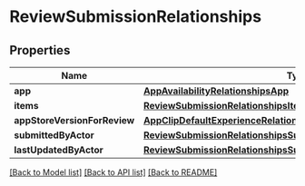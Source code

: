 # ReviewSubmissionRelationships

## Properties
Name | Type | Description | Notes
------------ | ------------- | ------------- | -------------
**app** | [**AppAvailabilityRelationshipsApp**](AppAvailabilityRelationshipsApp.md) |  | [optional] 
**items** | [**ReviewSubmissionRelationshipsItems**](ReviewSubmissionRelationshipsItems.md) |  | [optional] 
**appStoreVersionForReview** | [**AppClipDefaultExperienceRelationshipsReleaseWithAppStoreVersion**](AppClipDefaultExperienceRelationshipsReleaseWithAppStoreVersion.md) |  | [optional] 
**submittedByActor** | [**ReviewSubmissionRelationshipsSubmittedByActor**](ReviewSubmissionRelationshipsSubmittedByActor.md) |  | [optional] 
**lastUpdatedByActor** | [**ReviewSubmissionRelationshipsSubmittedByActor**](ReviewSubmissionRelationshipsSubmittedByActor.md) |  | [optional] 

[[Back to Model list]](../README.md#documentation-for-models) [[Back to API list]](../README.md#documentation-for-api-endpoints) [[Back to README]](../README.md)


